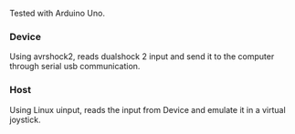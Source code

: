 Tested with Arduino Uno.

### Device

Using avrshock2, reads dualshock 2 input and send it to the computer through serial usb communication.

### Host

Using Linux uinput, reads the input from Device and emulate it in a virtual joystick.


